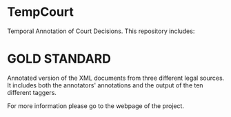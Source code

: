 # TempCourt
Temporal Annotation of Court Decisions. This repository includes:

# GOLD STANDARD
Annotated version of the XML documents from three different legal sources. It includes both the annotators' annotations and the output of the ten different taggers.

For more information please go to the webpage of the project.

